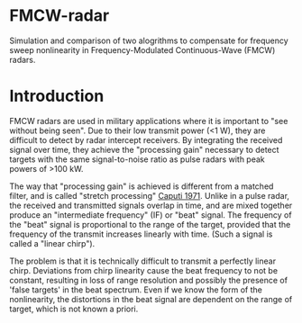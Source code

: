 # FMCW-radar
Simulation and comparison of two alogrithms to compensate for frequency sweep nonlinearity in Frequency-Modulated Continuous-Wave (FMCW) radars.

# Introduction
FMCW radars are used in military applications where it is important to "see without being seen". Due to their low transmit power (<1 W), they are difficult to detect by radar intercept receivers. By integrating the received signal over time, they achieve the  "processing gain" necessary to detect targets with the same signal-to-noise ratio as pulse radars with peak powers of >100 kW.

The way that "processing gain" is achieved is different from a matched filter, and is called "stretch processing" [Caputi 1971](http://ieeexplore.ieee.org/xpls/abs_all.jsp?arnumber=4103696). Unlike in a pulse radar, the received and transmitted signals overlap in time, and are mixed together produce an "intermediate frequency" (IF) or "beat" signal. The frequency of the "beat" signal is proportional to the range of the target, provided that the frequency of the transmit increases linearly with time. (Such a signal is called a "linear chirp").

The problem is that it is technically difficult to transmit a perfectly linear chirp. Deviations from chirp linearity cause the beat frequency to not be constant, resulting in loss of range resolution and possibly the presence of 'false targets' in the beat spectrum. Even if we know the form of the nonlinearity, the distortions in the beat signal are dependent on the range of target, which is not known a priori.

